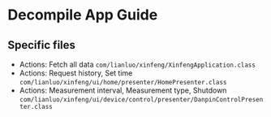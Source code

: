 # Decompile App Guide

## Specific files

- Actions: Fetch all data
  `com/lianluo/xinfeng/XinfengApplication.class`
- Actions: Request history, Set time
  `com/lianluo/xinfeng/ui/home/presenter/HomePresenter.class`
- Actions: Measurement interval, Measurement type, Shutdown
  `com/lianluo/xinfeng/ui/device/control/presenter/DanpinControlPresenter.class`
